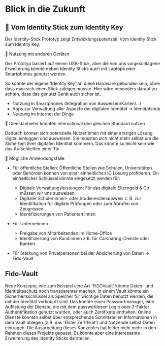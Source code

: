# Blick in die Zukunft
## 🚀 Vom Identity Stick zum Identity Key

Der Identity-Stick Prototyp zeigt Entwicklungspotenzial: Vom Identity Stick zum Identity Key.

📱 Nutzung mit anderen Geräten

Der Prototyp basiert auf einem USB-Stick, aber die von uns vorgeschlagene Erweiterung könnte neben Identity Sticks auch mit Laptops oder Smartphones genutzt werden. 

So könnte der eigene 'Identity Key' an diese Hardware gebunden sein, ohne dass man sich einen Stick zulegen müsste. Hier wäre besonders darauf zu achten, dass das genutzt Gerät auch sicher ist. 

- Nutzung in Smartphones (Integration von Ausweisen/Karten/...)
- Apps zur Verwaltung aller Aspekte der digitalen Identität → Identitätshub
- Nutzung im Internet der Dinge

🏢 Dienstanbieter könnten international den gleichen Standard nutzen

Dadurch können sich potenzielle Nutzer:innen mit einer einzigen Lösung digital einloggen und ausweisen. Sie müssten sich nicht mehr selbst um die Sicherheit ihrer digitalen Identität kümmern. Das könnte so leicht sein wie das Aufschließen einer Tür.

🤖 Mögliche Anwendungsfälle

- Für öffentliche Stellen:
    Öffentliche Stellen wie Schulen, Universitäten oder Behörden können von einer einheitlichen ID Lösung profitieren. Ein einheitlicher Schlüssel könnte eingesetzt werden für:

    - Digitale Verwaltungsleistungen: Für das digitale Elterngeld & Co müssen wir uns ausweisen.
    - Digitaler Schüler:innen- oder Studierendenausweis z. B. zur Identifikation für digitale Prüfungen oder zum Abrufen von Zeugnissen
    - Identifizierungen von Patienten:innen
- Für Unternehmen
    - Freigabe von Mitarbeitenden im Home-Office
    - Identifizierung von Kund:innen z.B. für Carsharing-Dienste oder Banken
- Für Stärkung von Privatpersonen bei der Absicherung von Daten → Fido-Vault

## Fido-Vault

Neue Konzepte, wie zum Beispiel eine Art 'FIDOVault' könnte Daten- und Identitätsschutz noch transparenter machen. In einem Vault könnte ein Sicherheitsschlüssel als Speicher für wichtige Daten benutzt werden, die mit der Identität verknüpft sind. Das könnte einen Passwortmanager, eine Auflistung der Dienste, die mit dem passwortlosen Login oder 2-Faktor Authentifikation genutzt wurden, oder auch Zertifikate enthalten. Online Dienste könnten selbst über entsprechende Schnittstellen Informationen in dem Vault ablegen (z.B. das 'Elster Zertifikat') und  Nutzende selbst Daten eintragen. Die Ausarbeitung dieses Konzeptes hat leider nicht mehr in den Rahmen dieses Projekts gepasst. Es könnte aber eine interessante Erweiterung des Identity Sticks darstellen.
